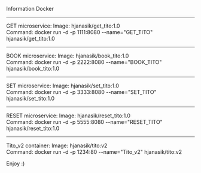 Information Docker

------------------

GET microservice:
Image: hjanasik/get_tito:1.0   
Command: docker run -d -p 1111:8080 --name="GET_TITO" hjanasik/get_tito:1.0

------------------

BOOK microservice:
Image: hjanasik/book_tito:1.0   
Command: docker run -d -p 2222:8080 --name="BOOK_TITO" hjanasik/book_tito:1.0

------------------

SET microservice:
Image: hjanasik/set_tito:1.0   
Command: docker run -d -p 3333:8080 --name="SET_TITO" hjanasik/set_tito:1.0

------------------

RESET microservice:
Image: hjanasik/reset_tito:1.0   
Command: docker run -d -p 5555:8080 --name="RESET_TITO" hjanasik/reset_tito:1.0

------------------

Tito_v2 container:
Image: hjanasik/tito:v2   
Command: docker run -d -p 1234:80 --name="Tito_v2" hjanasik/tito:v2


Enjoy :)

